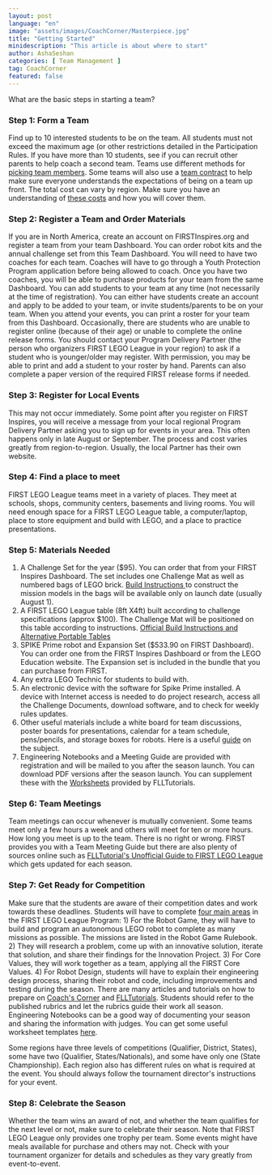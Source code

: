 ```yaml
---
layout: post
language: "en"
image: "assets/images/CoachCorner/Masterpiece.jpg"
title: "Getting Started"
minidescription: "This article is about where to start"
author: AshaSeshan
categories: [ Team Management ]
tag: CoachCorner
featured: false
---
```

What are the basic steps in starting a team?

### Step 1: Form a Team

Find up to 10 interested students to be on the team. All students must not exceed the maximum age (or other restrictions detailed in the Participation Rules. If you have more than 10 students, see if you can recruit other parents to help coach a second team. Teams use different methods for <a href="https://flltutorials.com/en/coachcorner/team%20management/2023/05/25/Picking-Team-Members.html">picking team members</a>. Some teams will also use a <a href="http://flltutorials.com/coachcorner/coaching/2018/07/24/Team-Applications.html">team contract</a> to help make sure everyone understands the expectations of being on a team up front. The total cost can vary by region. Make sure you have an understanding of <a href="https://flltutorials.com/en/coachcorner/team%20management/budget/2023/05/15/Budget.html">these costs</a> and how you will cover them.

### Step 2: Register a Team and Order Materials

If you are in North America, create an account on FIRSTInspires.org and register a team from your team Dashboard. You can order robot kits and the annual challenge set from this Team Dashboard. You will need to have two coaches for each team. Coaches will have to go through a Youth Protection Program application before being allowed to coach. Once you have two coaches, you will be able to purchase products for your team from the same Dashboard. You can add students to your team at any time (not necessarily at the time of registration). You can either have students create an account and apply to be added to your team, or invite students/parents to be on your team. When you attend your events, you can print a roster for your team from this Dashboard. Occasionally, there are students who are unable to register online (because of their age) or unable to complete the online release forms. You should contact your Program Delivery Partner (the person who organizers FIRST LEGO League in your region) to ask if a student who is younger/older may register. With permission, you may be able to print and add a student to your roster by hand. Parents can also complete a paper version of the required FIRST release forms if needed.

### Step 3: Register for Local Events

This may not occur immediately. Some point after you register on FIRST Inspires, you will receive a message from your local regional Program Delivery Partner asking you to sign up for events in your area. This often happens only in late August or September. The process and cost varies greatly from region-to-region. Usually, the local Partner has their own website.

### Step 4: Find a place to meet

FIRST LEGO League teams meet in a variety of places.  They meet at schools, shops, community centers, basements and living rooms. You will need enough space for a FIRST LEGO League table, a computer/laptop, place to store equipment and build with LEGO, and a place to practice presentations.

### Step 5: Materials Needed

1. A Challenge Set for the year ($95). You can order that from your FIRST Inspires Dashboard. The set includes one Challenge Mat as well as numbered bags of LEGO brick. <a href="http://www.firstlegoleague.org/missionmodelbuildinginstructions"> Build Instructions </a> to construct the mission models in the bags will be available only on launch date (usually August 1).
2. A FIRST LEGO League table (8ft X4ft) built according to challenge specifications (approx $100). The Challenge Mat will be positioned on this table according to instructions. <a href="https://flltutorials.com/en/coachcorner/resources/2023/05/20/Building-An-FLL-Table.html"> Official Build Instructions and Alternative Portable Tables </a>
3. SPIKE Prime robot and Expansion Set ($533.90 on FIRST Dashboard). You can order one from the FIRST Inspires Dashboard or from the LEGO Education website. The Expansion set is included in the bundle that you can purchase from FIRST.
4. Any extra LEGO Technic for students to build with.
5. An electronic device with the software for Spike Prime installed. A device with Internet access is needed to do project research, access all the Challenge Documents, download software, and to check for weekly rules updates.
6. Other useful materials include a white board for team discussions, poster boards for presentations, calendar for a team schedule, pens/pencils, and storage boxes for robots. Here is a useful <a href="https://flltutorials.com/en/coachcorner/resources/2023/05/10/Non-LEGO-Essentials.html">guide</a> on the subject.
7. Engineering Notebooks and a Meeting Guide are provided with registration and will be mailed to you after the season launch. You can download PDF versions after the season launch. You can supplement these with the <a href="https://flltutorials.com/en/Worksheets.html">Worksheets<a/> provided by FLLTutorials.

### Step 6: Team Meetings

Team meetings can occur whenever is mutually convenient. Some teams meet only a few hours a week and others will meet for ten or more hours. How long you meet is up to the team. There is no right or wrong. FIRST provides you with a Team Meeting Guide but there are also plenty of sources online such as <a href="https://flltutorials.com/en/Worksheets.html">FLLTutorial's Unofficial Guide to FIRST LEGO League</a> which gets updated for each season.

### Step 7:  Get Ready for Competition

Make sure that the students are aware of their competition dates and work towards these deadlines. Students will have to complete <a href="http://flltutorials.com/coachcorner/presentations/competition%20day/2018/02/05/FIRST-LEGO-League-Deliverables.html">four main areas</a> in the FIRST LEGO League Program: 1) For the Robot Game, they will have to build and program an autonomous LEGO robot to complete as many missions as possible. The missions are listed in the Robot Game Rulebook. 2) They will research a problem, come up with an innovative solution, iterate that solution, and share their findings for the Innovation Project. 3) For Core Values, they will work together as a team, applying all the FIRST Core Values. 4) For Robot Design, students will have to explain their engineering design process, sharing their robot and code, including improvements and testing during the season. There are many articles and tutorials on how to prepare on <a href="http://flltutorials.com/CoachCorner.html"> Coach's Corner</a> and <a href="http://www.flltutorials.com">FLLTutorials</a>. Students should refer to the published rubrics and let the rubrics guide their work all season. Engineering Notebooks can be a good way of documenting your season and sharing the information with judges. You can get some useful worksheet templates <a href="https://flltutorials.com/en/Worksheets.html">here<a/>.

Some regions have three levels of competitions (Qualifier, District, States), some have two (Qualifier, States/Nationals), and some have only one (State Championship). Each region also has different rules on what is required at the event. You should always follow the tournament director's instructions for your event.

### Step 8: Celebrate the Season

Whether the team wins an award of not, and whether the team qualifies for the next level or not, make sure to celebrate their season. Note that FIRST LEGO League only provides one trophy per team. Some events might have meals available for purchase and others may not. Check with your tournament organizer for details and schedules as they vary greatly from event-to-event.
